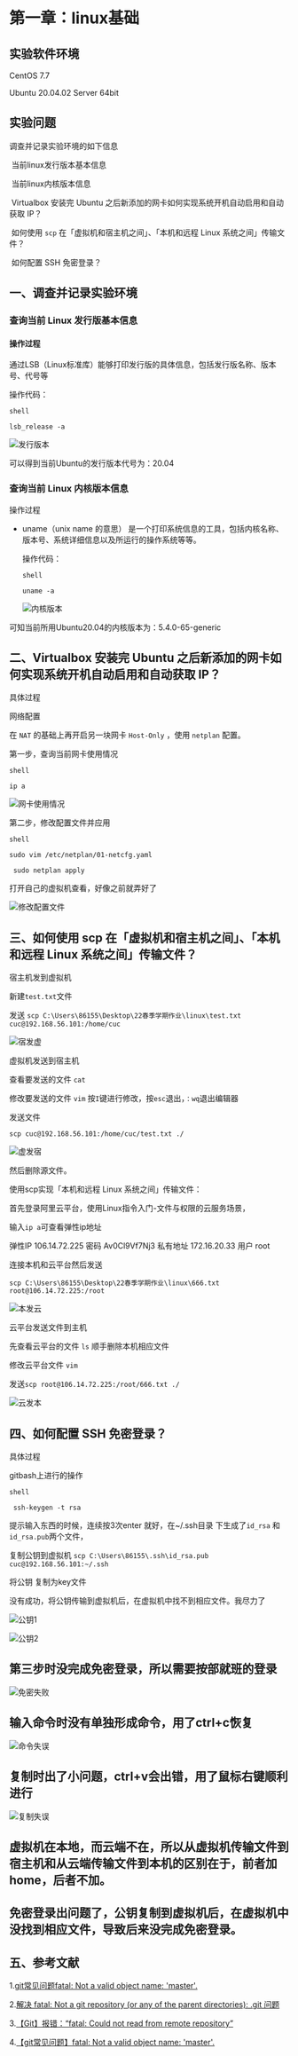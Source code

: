 # 第一章：linux基础

## 实验软件环境

CentOS 7.7 

Ubuntu 20.04.02 Server 64bit

## 实验问题

调查并记录实验环境的如下信息

​	当前linux发行版本基本信息

​	当前linux内核版本信息

​	Virtualbox 安装完 Ubuntu 之后新添加的网卡如何实现系统开机自动启用和自动获取 IP？

​	如何使用 `scp` 在「虚拟机和宿主机之间」、「本机和远程 Linux 系统之间」传输文件？

​	如何配置 SSH 免密登录？

## 一、调查并记录实验环境

### 查询当前 Linux 发行版基本信息

#### 操作过程

通过LSB（Linux标准库）能够打印发行版的具体信息，包括发行版名称、版本号、代号等

操作代码：

`shell`

`lsb_release -a`

![发行版本](.img/发行版本.png)


可以得到当前Ubuntu的发行版本代号为：20.04

### 查询当前 Linux 内核版本信息

操作过程

- uname（unix name 的意思） 是一个打印系统信息的工具，包括内核名称、版本号、系统详细信息以及所运行的操作系统等等。

  操作代码：

  `shell`

  `uname -a`

  ![内核版本](.img\内核版本.png)

可知当前所用Ubuntu20.04的内核版本为：5.4.0-65-generic

## 二、Virtualbox 安装完 Ubuntu 之后新添加的网卡如何实现系统开机自动启用和自动获取 IP？

具体过程

网络配置

在 `NAT` 的基础上再开启另一块网卡 `Host-Only` ，使用 `netplan` 配置。

第一步，查询当前网卡使用情况

`shell`

`ip a`

![网卡使用情况](.img\网卡使用情况.png)

第二步，修改配置文件并应用

`shell`

`sudo vim /etc/netplan/01-netcfg.yaml`

` sudo netplan apply`



打开自己的虚拟机查看，好像之前就弄好了

![修改配置文件](.img\修改配置文件.png)

##  三、如何使用 scp 在「虚拟机和宿主机之间」、「本机和远程 Linux 系统之间」传输文件？

宿主机发到虚拟机

新建`test.txt`文件

发送 `scp C:\Users\86155\Desktop\22春季学期作业\linux\test.txt cuc@192.168.56.101:/home/cuc`

![宿发虚](.img\宿发虚.png)



虚拟机发送到宿主机

查看要发送的文件  `cat`

修改要发送的文件 `vim`  按` I `键进行修改，按`esc`退出，`：wq`退出编辑器

发送文件

`scp cuc@192.168.56.101:/home/cuc/test.txt ./`

![虚发宿](.img\虚发宿.png)

然后删除源文件。



使用scp实现「本机和远程 Linux 系统之间」传输文件：

首先登录阿里云平台，使用Linux指令入门-文件与权限的云服务场景，

输入`ip a`可查看弹性ip地址

弹性IP  106.14.72.225  密码 Av0Cl9Vf7Nj3  私有地址 172.16.20.33 用户 root

连接本机和云平台然后发送

`scp C:\Users\86155\Desktop\22春季学期作业\linux\666.txt root@106.14.72.225:/root`

![本发云](.img\本发云.png)



云平台发送文件到主机

先查看云平台的文件 `ls`   顺手删除本机相应文件

修改云平台文件 `vim`

发送`scp root@106.14.72.225:/root/666.txt ./`

![云发本](.img\云发本.png)





##  四、如何配置 SSH 免密登录？

具体过程

gitbash上进行的操作

`shell`

` ssh-keygen -t rsa`

提示输入东西的时候，连续按3次enter 就好，在~/.ssh目录 下生成了`id_rsa` 和`id_rsa.pub`两个文件，

复制公钥到虚拟机 `scp C:\Users\86155\.ssh\id_rsa.pub cuc@192.168.56.101:~/.ssh`

将公钥 复制为key文件 

没有成功，将公钥传输到虚拟机后，在虚拟机中找不到相应文件。我尽力了

![公钥1](.img\公钥1.png)



![公钥2](.img\公钥2.png)



## 第三步时没完成免密登录，所以需要按部就班的登录

![免密失败](.img\免密失败.png)

## 输入命令时没有单独形成命令，用了ctrl+c恢复

![命令失误](.img\命令失误.png)

## 复制时出了小问题，ctrl+v会出错，用了鼠标右键顺利进行

![复制失误](.img\复制失误.png)

## 虚拟机在本地，而云端不在，所以从虚拟机传输文件到宿主机和从云端传输文件到本机的区别在于，前者加home，后者不加。

## 免密登录出问题了，公钥复制到虚拟机后，在虚拟机中没找到相应文件，导致后来没完成免密登录。

## 五、参考文献

1.[git常见问题fatal: Not a valid object name: 'master'.](https://www.cnblogs.com/fatfatdachao/p/5597028.html)

2.[解决 fatal: Not a git repository (or any of the parent directories): .git 问题](https://blog.csdn.net/wenb1bai/article/details/89363588)

3.[【Git】报错：“fatal: Could not read from remote repository”](https://www.jianshu.com/p/41b9d05687f4)

4.[【git常见问题】fatal: Not a valid object name: 'master'.](https://www.cnblogs.com/fatfatdachao/p/5597028.html)

